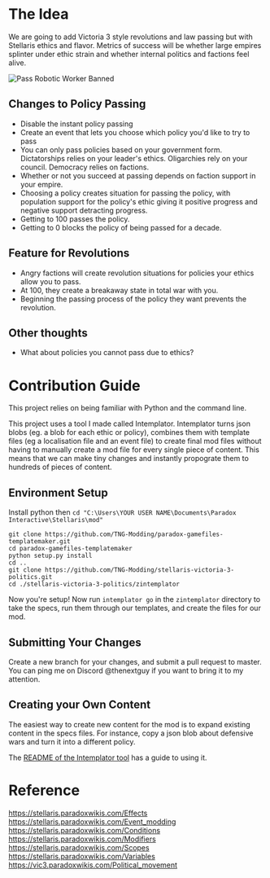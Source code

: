 # The Idea

We are going to add Victoria 3 style revolutions and law passing but with Stellaris ethics and flavor. Metrics of success will be whether large empires splinter under ethic strain and whether internal politics and factions feel alive.

![Pass Robotic Worker Banned](https://i.imgur.com/4Rft5qz.png)


## Changes to Policy Passing

- Disable the instant policy passing
- Create an event that lets you choose which policy you'd like to try to pass
- You can only pass policies based on your government form. Dictatorships relies on your leader's ethics. Oligarchies rely on your council. Democracy relies on factions. 
- Whether or not you succeed at passing depends on faction support in your empire.
- Choosing a policy creates situation for passing the policy, with population support for the policy's ethic giving it positive progress and negative support detracting progress.
- Getting to 100 passes the policy.
- Getting to 0 blocks the policy of being passed for a decade.

## Feature for Revolutions

- Angry factions will create revolution situations for policies your ethics allow you to pass.
- At 100, they create a breakaway state in total war with you.
- Beginning the passing process of the policy they want prevents the revolution.

## Other thoughts

- What about policies you cannot pass due to ethics?

# Contribution Guide

This project relies on being familiar with Python and the command line.

This project uses a tool I made called Intemplator. Intemplator turns json blobs (eg. a blob for each ethic or policy), combines them with template files (eg a localisation file and an event file) to create final mod files without having to manually create a mod file for every single piece of content. This means that we can make tiny changes and instantly propograte them to hundreds of pieces of content. 

## Environment Setup

Install python then `cd "C:\Users\YOUR USER NAME\Documents\Paradox Interactive\Stellaris\mod"`
```
git clone https://github.com/TNG-Modding/paradox-gamefiles-templatemaker.git
cd paradox-gamefiles-templatemaker
python setup.py install
cd ..
git clone https://github.com/TNG-Modding/stellaris-victoria-3-politics.git
cd ./stellaris-victoria-3-politics/zintemplator
```
Now you're setup! Now run `intemplator go` in the `zintemplator` directory to take the specs, run them through our templates, and create the files for our mod. 

## Submitting Your Changes

Create a new branch for your changes, and submit a pull request to master. You can ping me on Discord @thenextguy if you want to bring it to my attention.

## Creating your Own Content

The easiest way to create new content for the mod is to expand existing content in the specs files. For instance, copy a json blob about defensive wars and turn it into a different policy.

The [README of the Intemplator tool](https://github.com/TNG-Modding/paradox-gamefiles-templatemaker) has a guide to using it.

# Reference

https://stellaris.paradoxwikis.com/Effects
https://stellaris.paradoxwikis.com/Event_modding
https://stellaris.paradoxwikis.com/Conditions
https://stellaris.paradoxwikis.com/Modifiers
https://stellaris.paradoxwikis.com/Scopes
https://stellaris.paradoxwikis.com/Variables
https://vic3.paradoxwikis.com/Political_movement